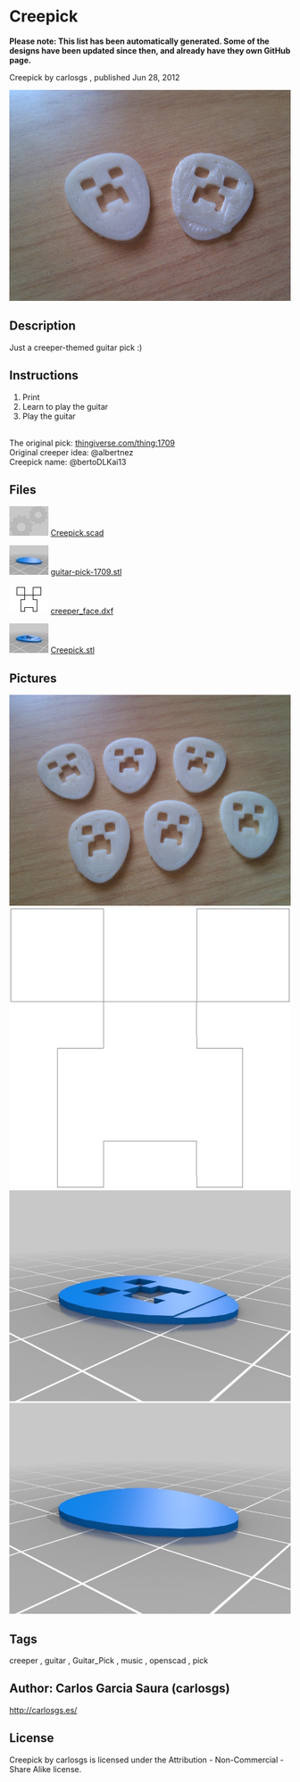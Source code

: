 Creepick
===============
**Please note: This list has been automatically generated. Some of the designs have been updated since then, and already have they own GitHub page.**  

Creepick  by carlosgs , published Jun 28, 2012

![Image](img/2012-06-28_14.18.11_display_large.jpg "Title")

Description
--------
Just a creeper-themed guitar pick :)

Instructions
--------
1) Print<br />
2) Learn to play the guitar<br />
3) Play the guitar<br />
<br />
The original pick: <a href="http://www.thingiverse.com/thing:1709" target="_blank" rel="nofollow">thingiverse.com/thing:1709</a><br />
Original creeper idea: @albertnez<br />
Creepick name: @bertoDLKai13<br />

Files
--------
[![Image](img/Gears_preview_tinycard.jpg)](Creepick.scad)
 [ Creepick.scad](Creepick.scad)  

[![Image](img/guitar-pick-1709_preview_tinycard.jpg)](guitar-pick-1709.stl)
 [ guitar-pick-1709.stl](guitar-pick-1709.stl)  

[![Image](img/creeper_face_preview_tinycard.jpg)](creeper_face.dxf)
 [ creeper_face.dxf](creeper_face.dxf)  

[![Image](img/Creepick_preview_tinycard.jpg)](Creepick.stl)
 [ Creepick.stl](Creepick.stl)  



Pictures
--------
![Image](img/2012-06-28_14.15.52_display_large.jpg "Title")
![Image](img/creeper_face_display_large.jpg "Title")
![Image](img/Creepick_display_large.jpg "Title")
![Image](img/guitar-pick-1709_display_large.jpg "Title")


Tags
--------
creeper , guitar , Guitar_Pick , music , openscad , pick  



Author: Carlos Garcia Saura (carlosgs)
--------
<http://carlosgs.es/>  

License
--------
Creepick by carlosgs is licensed under the Attribution - Non-Commercial - Share Alike license.  

